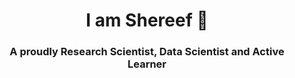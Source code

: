   <h1 align="center"> I am Shereef 👋
 <h3 align="center"> A proudly Research Scientist, Data Scientist and Active Learner
   
<!DOCTYPE html>
<html data-n-head="">
  <head>
    <title data-n-head="true">Sourcerer - A visual profile for software engineers</title><meta data-n-head="true" charset="utf-8"/><meta data-n-head="true" name="viewport" content="width=device-width, initial-scale=1"/><meta data-n-head="true" name="msapplication-config" content="/browserconfig.xml"/><meta data-n-head="true" name="mobile-web-app-capable" content="yes"/><link data-n-head="true" rel="icon" type="image/png" href="/icons/favicon-16x16.png" sizes="16x16"/><link data-n-head="true" rel="manifest" href="/manifest.json"/><link data-n-head="true" rel="apple-touch-icon" href="/icons/apple-touch-icon.png" sizes="180x180"/><link data-n-head="true" rel="icon" type="image/png" href="/icons/favicon-32x32.png" sizes="32x32"/><link data-n-head="true" rel="mask-icon" href="/icons/safari-pinned-tab.svg" color="#8debc3"/><script data-n-head="true" src="//www.googletagmanager.com/gtm.js?id=GTM-NFJXPLH&amp;l=dataLayer" async="true"></script><link rel="preload" href="/_nuxt/f5531bb408f3bf7e0e5b.js" as="script" /><link rel="preload" href="/_nuxt/b1c6eb56960c87adead3.js" as="script" /><link rel="preload" href="/_nuxt/6cbbe1f0a7289e1a7012.js" as="script" /><link rel="preload" href="/_nuxt/7805ea723d789546b38c.js" as="script" /><link rel="prefetch" href="/_nuxt/fe24a1585170b0e0bd22.js" /><link rel="prefetch" href="/_nuxt/6a6c1f4125595c026649.js" /><link rel="prefetch" href="/_nuxt/b0e96085552baeaf20c9.js" /><link rel="prefetch" href="/_nuxt/a13e793d6ea38f9201ed.js" /><link rel="prefetch" href="/_nuxt/867c7e84e5678c5144aa.js" /><link rel="prefetch" href="/_nuxt/6774b6e201b67928ef07.js" /><link rel="prefetch" href="/_nuxt/356f7f74d9ac233b50bf.js" /><link rel="prefetch" href="/_nuxt/8667165a6b8a23c5b911.js" /><link rel="prefetch" href="/_nuxt/245d52b05285f992eb5a.js" /><link rel="prefetch" href="/_nuxt/00be3eea53928b3ab749.js" /><link rel="prefetch" href="/_nuxt/e021d6d7af06b8fb5dcb.js" /><link rel="prefetch" href="/_nuxt/a9ce634424d901c1f211.js" /><link rel="prefetch" href="/_nuxt/50f448b4531d2c56dcd6.js" /><link rel="prefetch" href="/_nuxt/b8a2eafbbbcacb4eb2b9.js" /><link rel="prefetch" href="/_nuxt/c5474904d7b39f637de5.js" /><link rel="prefetch" href="/_nuxt/0e5e38d948626bbc136b.js" /><link rel="prefetch" href="/_nuxt/c1788643765ab06beda0.js" /><link rel="prefetch" href="/_nuxt/095d60952cb41e04b26d.js" /><link rel="prefetch" href="/_nuxt/f411baafd7cf970c18c5.js" /><link rel="prefetch" href="/_nuxt/02350b89fbc1c82689e4.js" /><link rel="prefetch" href="/_nuxt/7faf89884b7395233d16.js" /><link rel="prefetch" href="/_nuxt/826b332ddd445942bd04.js" /><link rel="prefetch" href="/_nuxt/a2075544fb27b074ca3a.js" /><link rel="prefetch" href="/_nuxt/51d22c7a4d81dacbf270.js" /><link rel="prefetch" href="/_nuxt/09b501c8b8bc67f385d5.js" /><link rel="prefetch" href="/_nuxt/6b07b689005dfb29c6f7.js" /><link rel="prefetch" href="/_nuxt/bfa4950b5cc0c8d2e240.js" /><link rel="prefetch" href="/_nuxt/ccb19c3d8559f6bc5aa8.js" /><link rel="prefetch" href="/_nuxt/c8739e25877aa7589aa2.js" /><link rel="prefetch" href="/_nuxt/bee8fde30b27f71f7d85.js" /><link rel="prefetch" href="/_nuxt/132344e61e72e0c7ecc3.js" /><link rel="prefetch" href="/_nuxt/bcaedc9271f471f9725e.js" /><link rel="prefetch" href="/_nuxt/d8178f5337503e221f9f.js" /><link rel="prefetch" href="/_nuxt/2d1212c83848033a2a29.js" /><link rel="prefetch" href="/_nuxt/82f3153e590c9e6eec56.js" /><link rel="prefetch" href="/_nuxt/eb65bc64e98eaf65295b.js" /><link rel="prefetch" href="/_nuxt/09da490696be3eb0b021.js" />
  </head>
  <body data-n-head="">
    <div id="__nuxt"><style>#nuxt-loading {  visibility: hidden;  opacity: 0;  position: absolute;  left: 0;  right: 0;  top: 0;  bottom: 0;  display: flex;  justify-content: center;  align-items: center;  flex-direction: column;  animation: nuxtLoadingIn 10s ease;  -webkit-animation: nuxtLoadingIn 10s ease;  animation-fill-mode: forwards;  overflow: hidden;}@keyframes nuxtLoadingIn {  0% {visibility: hidden;opacity: 0;  }  20% {visibility: visible;opacity: 0;  }  100% {visibility: visible;opacity: 1;  }}@-webkit-keyframes nuxtLoadingIn {  0% {visibility: hidden;opacity: 0;  }  20% {visibility: visible;opacity: 0;  }  100% {visibility: visible;opacity: 1;  }}#nuxt-loading>div,#nuxt-loading>div:after {  border-radius: 50%;  width: 5rem;  height: 5rem;}#nuxt-loading>div {  font-size: 10px;  position: relative;  text-indent: -9999em;  border: .5rem solid #F5F5F5;  border-left: .5rem solid rgb(141, 235, 195);  -webkit-transform: translateZ(0);  -ms-transform: translateZ(0);  transform: translateZ(0);  -webkit-animation: nuxtLoading 1.1s infinite linear;  animation: nuxtLoading 1.1s infinite linear;}#nuxt-loading.error>div {  border-left: .5rem solid #ff4500;  animation-duration: 5s;}@-webkit-keyframes nuxtLoading {  0% {-webkit-transform: rotate(0deg);transform: rotate(0deg);  }  100% {-webkit-transform: rotate(360deg);transform: rotate(360deg);  }}@keyframes nuxtLoading {  0% {-webkit-transform: rotate(0deg);transform: rotate(0deg);  }  100% {-webkit-transform: rotate(360deg);transform: rotate(360deg);  }}</style><script>window.addEventListener('error', function() {  var e = document.getElementById("nuxt-loading");  if (e) e.className += " error";});</script><div id="nuxt-loading" aria-live="polite" role="status"><div>Loading...</div></div></div>
  <script type="text/javascript" src="/_nuxt/f5531bb408f3bf7e0e5b.js"></script><script type="text/javascript" src="/_nuxt/b1c6eb56960c87adead3.js"></script><script type="text/javascript" src="/_nuxt/6cbbe1f0a7289e1a7012.js"></script><script type="text/javascript" src="/_nuxt/7805ea723d789546b38c.js"></script></body>
</html>

<!--
**SAB-6/SAB-6** is a ✨ _special_ ✨ repository because its `README.md` (this file) appears on your GitHub profile.

Here are some ideas to get you started:

- 🔭 I’m currently working on ...
- 🌱 I’m currently learning ...
- 👯 I’m looking to collaborate on ...
- 🤔 I’m looking for help with ...
- 💬 Ask me about ...
- 📫 How to reach me: ...
- 😄 Pronouns: ...
- ⚡ Fun fact: ...
-->
